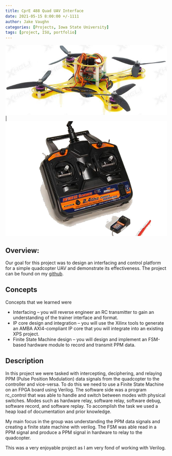```yaml
---
title: CprE 488 Quad UAV Interface
date: 2021-05-15 8:00:00 +/-1111
author: Jake Vaughn
categories: [Projects, Iowa State University]
tags: [project, ISU, portfolio]
---
```


![quadUAV](/images/488/quadUAV.png) | ![remote](/images/488/remote.png)


## Overview:

Our goal for this project was to design an interfacing and control platform for a simple quadcopter UAV and demonstrate its effectiveness. The project can be found on my [github](https://github.com/jake-vaughn/CPRE-488-MP1).

## Concepts

Concepts that we learned were
- Interfacing – you will reverse engineer an RC transmitter to gain an understanding of the trainer interface and format. 
- IP core design and integration – you will use the Xilinx tools to generate an AMBA AXI4-compliant IP core that you will integrate into an existing XPS project. 
- Finite State Machine design – you will design and implement an FSM-based hardware module to record and transmit PPM data.


## Description

In this project we were tasked with intercepting, deciphering, and relaying PPM (Pulse Position Modulation) data signals from the quadcopter to the controller and vice-versa. To do this we need to use a Finite State Machine on an FPGA board using Verilog.  The software side was a program rc_control that was able to handle and switch between modes with physical switches. Modes such as hardware relay, software relay, software debug, software record, and software replay. To accomplish the task we used a heap load of documentation and prior knowledge.

My main focus in the group was understanding the PPM data signals and creating a finite state machine with verilog. The FSM was able read in a PPM signal and produce a PPM signal in hardware to relay to the quadcopter.

This was a very enjoyable project as I am very fond of working with Verilog.